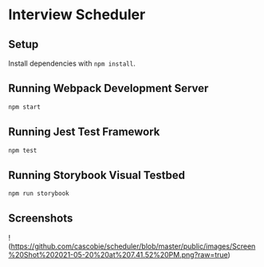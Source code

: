 # Interview Scheduler

## Setup

Install dependencies with `npm install`.

## Running Webpack Development Server

```sh
npm start
```

## Running Jest Test Framework

```sh
npm test
```

## Running Storybook Visual Testbed

```sh
npm run storybook
```

## Screenshots

!(https://github.com/cascobie/scheduler/blob/master/public/images/Screen%20Shot%202021-05-20%20at%207.41.52%20PM.png?raw=true)